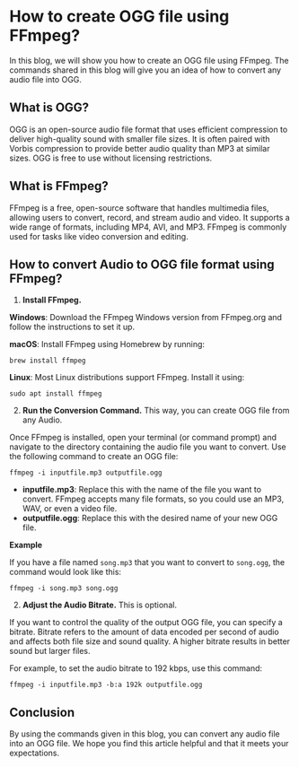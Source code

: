 # How to create OGG file using FFmpeg?

In this blog, we will show you how to create an OGG file using FFmpeg. The commands shared in this blog will give you an idea of how to convert any audio file into OGG.

## What is OGG?

OGG is an open-source audio file format that uses efficient compression to deliver high-quality sound with smaller file sizes. It is often paired with Vorbis compression to provide better audio quality than MP3 at similar sizes. OGG is free to use without licensing restrictions.

## What is FFmpeg?

FFmpeg is a free, open-source software that handles multimedia files, allowing users to convert, record, and stream audio and video. It supports a wide range of formats, including MP4, AVI, and MP3. FFmpeg is commonly used for tasks like video conversion and editing.

## How to convert Audio to OGG file format using FFmpeg?

1. **Install FFmpeg.**

**Windows**: Download the FFmpeg Windows version from FFmpeg.org and follow the instructions to set it up.

**macOS**: Install FFmpeg using Homebrew by running:

```
brew install ffmpeg
```

**Linux**: Most Linux distributions support FFmpeg. Install it using:

```
sudo apt install ffmpeg
```

2. **Run the Conversion Command.** This way, you can create OGG file from any Audio.

Once FFmpeg is installed, open your terminal (or command prompt) and navigate to the directory containing the audio file you want to convert. Use the following command to create an OGG file:

```
ffmpeg -i inputfile.mp3 outputfile.ogg
```

-   **inputfile.mp3**: Replace this with the name of the file you want to convert. FFmpeg accepts many file formats, so you could use an MP3, WAV, or even a video file.
-   **outputfile.ogg**: Replace this with the desired name of your new OGG file.

**Example**

If you have a file named `song.mp3` that you want to convert to `song.ogg`, the command would look like this:

```
ffmpeg -i song.mp3 song.ogg
```

2. **Adjust the Audio Bitrate.** This is optional.

If you want to control the quality of the output OGG file, you can specify a bitrate. Bitrate refers to the amount of data encoded per second of audio and affects both file size and sound quality. A higher bitrate results in better sound but larger files.

For example, to set the audio bitrate to 192 kbps, use this command:

```
ffmpeg -i inputfile.mp3 -b:a 192k outputfile.ogg
```

## Conclusion

By using the commands given in this blog, you can convert any audio file into an OGG file. We hope you find this article helpful and that it meets your expectations.

